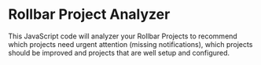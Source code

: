 <h1>Rollbar Project Analyzer</h1>


This JavaScript code will analyzer your Rollbar Projects to recommend which projects need urgent attention (missing notifications), which projects should be improved and projects that are well setup and configured.
